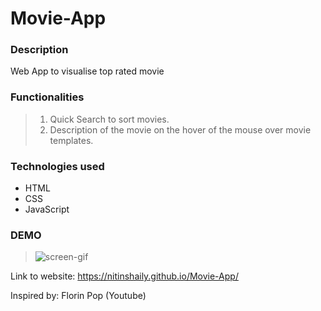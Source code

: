 # Movie-App  
### Description
Web App to visualise top rated movie

### Functionalities
> 1.  Quick Search to sort movies.  
> 2. Description of the movie on the hover of the mouse over movie templates.  

### Technologies used
- HTML  
- CSS  
- JavaScript  

### DEMO  
  
> ![screen-gif](./docs/movie-app-demo.gif)  
 
 
 
 Link to website: https://nitinshaily.github.io/Movie-App/  
 
 Inspired by: Florin Pop (Youtube)
